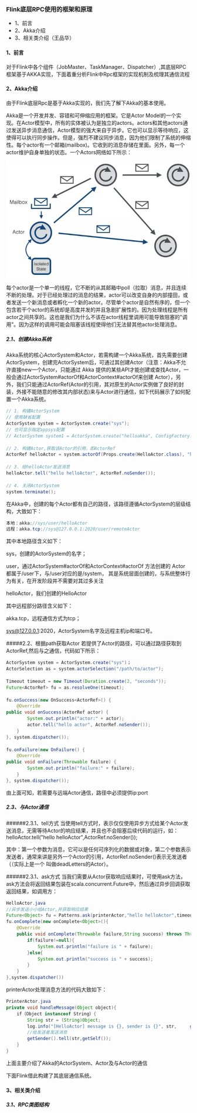 ### Flink底层RPC使用的框架和原理
- 1、前言
- 2、Akka介绍
- 3、相关类介绍（王品华）

#### 1、前言
对于Flink中各个组件（JobMaster、TaskManager、Dispatcher）,其底层RPC框架基于AKKA实现，下面着重分析Flink中Rpc框架的实现机制及梳理其通信流程

#### 2、Akka介绍
由于Flink底层Rpc是基于Akka实现的，我们先了解下Akka的基本使用。

Akka是一个开发并发、容错和可伸缩应用的框架。它是Actor Model的一个实现。在Actor模型中，所有的实体被认为是独立的actors。actors和其他actors通过发送异步消息通信，Actor模型的强大来自于异步。它也可以显示等待响应，这使得可以执行同步操作。但是，强烈不建议同步消息，因为他们限制了系统的伸缩性。每个actor有一个邮箱(mailbox)。它收到的消息存储在里面。另外，每一个actor维护自身单独的状态。一个Actors网络如下所示：

![](Akka模型.png)

每个actor是一个单一的线程，它不断的从其邮箱中poll（拉取）消息，并且连续不断的处理。对于已经处理过的消息的结果，actor可以改变自身的内部撞田，或者发送一个新消息或者孵化一个新的actor。尽管单个actor是自然有序的，但一个包含若干个actor的系统却是高度并发的并且急剧扩展性的。因为处理线程是所有actor之间共享的。这也是我们为什么不该在actor线程里调用可能导致阻塞的"调用"。因为这样的调用可能会阻塞该线程使得他们无法替其他actor处理消息。

##### 2.1、创建Akka系统
Akka系统的核心ActorSystem和Actor，若需构建一个Akka系统，首先需要创建ActorSystem，创建完ActorSystem后，可通过其创建Actor（注意：Akka不允许直接new一个Actor，只能通过 Akka 提供的某些API才能创建或查找Actor，一般会通过ActorSystem#actorOf和ActorContext#actorOf来创建 Actor），另外，我们只能通过ActorRef(Actor的引用，其对原生的Actor实例做了良好的封装，外接不能随意的修改其内部状态)来与Actor进行通信，如下代码展示了如何配置一个Akka系统。
```java
// 1. 构建ActorSystem
// 使用缺省配置
ActorSystem system = ActorSystem.create("sys");
// 也可显示指定appsys配置
// ActorSystem system1 = ActorSystem.create("helloakka", ConfigFactory.load("appsys"));

// 2. 构建Actor,获取该Actor的引用，即ActorRef
ActorRef helloActor = system.actorOf(Props.create(HelloActor.class), "helloActor");

// 3. 给helloActor发送消息
helloActor.tell("hello helloActor", ActorRef.noSender());

// 4. 关闭ActorSystem
system.terminate();
```
在Akka中，创建的每个Actor都有自己的路径，该路径遵循ActorSystem的层级结构，大致如下：
```java
本地：akka://sys/user/helloActor
远程：akka.tcp://sys@127.0.0.1:2020/user/remoteActor
```
其中本地路径含义如下：

sys，创建的ActorSystem的名字；

user，通过ActorSystem#actorOf和ActorContext#actorOf 方法创建的 Actor 都属于/user下，与/user对应的是/system， 其是系统层面创建的，与系统整体行为有关，在开发阶段并不需要对其过多关注

helloActor，我们创建的HelloActor

其中远程部分路径含义如下：

akka.tcp，远程通信方式为tcp；

sys@127.0.0.1:2020，ActorSystem名字及远程主机ip和端口号。

#####2.2、根据path获取Actor
若提供了Actor的路径，可以通过路径获取到ActorRef,然后与之通信，代码如下所示：
```java
ActorSystem system = ActorSystem.create("sys")；
ActorSelection as = system.actorSelection("/path/to/actor");

Timeout timeout = new Timeout(Duration.create(2, "seconds"));
Future<ActorRef> fu = as.resolveOne(timeout);

fu.onSuccess(new OnSuccess<ActorRef>() {
    @Override
public void onSuccess(ActorRef actor) {
        System.out.println("actor:" + actor);
        actor.tell("hello actor", ActorRef.noSender());
    }
}, system.dispatcher());

fu.onFailure(new OnFailure() {
    @Override
public void onFailure(Throwable failure) {
        System.out.println("failure:" + failure);
    }
}, system.dispatcher());
```
由上面可知，若需要与远端Actor通信，路径中必须提供ip:port

##### 2.3、与Actor通信
######2.3.1、tell方式
当使用tell方式时，表示仅仅使用异步方式给某个Actor发送消息，无需等待Actor的响应结果，并且也不会阻塞后续代码的运行，如：
helloActor.tell("hello helloActor",ActorRef.noSender());

其中：第一个参数为消息，它可以是任何可序列化的数据或对象，第二个参数表示发送者，通常来讲是另外一个Actor的引用，ActorRef.noSender()表示无发送者（（实际上是一个 叫做deadLetters的Actor）。

######2.3.1、ask方式
当我们需要从Actor获取响应结果时，可使用ask方法，ask方法会将返回结果包装在scala.concurrent.Future中，然后通过异步回调获取返回结果，如调用方：
```java
HelloActor.java
//异步发送小小给Actor,并获取响应结果
Future<Object> fu = Patterns.ask(printerActor,"hello helloActor",timeout);
fu.onComplete(new onComplete<Object>(){
    @Override
    public void onComplete(Throwable failure,String success) throws Throwable{
        if(failure!=null){
            System.out.println("failure is " + failure);
        }else{
            System.out.println("success is " + success);
        }
    }
},system.dispatcher())
```
printerActor处理消息方法的代码大致如下：
```java
PrinterActor.java
private void handleMessage(Object object){
    if（Object instanceof String）{
        String str = (String)Object;
        log.info("[HelloActor] message is {}, sender is {}", str,     getSender().path().toString());
        //给发送者发送消息
        getSender().tell(str,getSelf());
    }
}
```

上面主要介绍了Akka的ActorSystem、Actor及与Actor的通信

下面Flink借此构建了其底层通信系统。
#### 3、相关类介绍
##### 3.1、RPC类图结构



